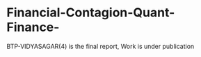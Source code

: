 # Financial-Contagion-Quant-Finance-

BTP-VIDYASAGAR(4) is the final report, Work is under publication
